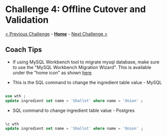 # Challenge 4: Offline Cutover and Validation

[< Previous Challenge](./03-offline-migration.md) - **[Home](./README.md)** - [Next Challenge >](./05-online-migration.md)

## Coach Tips

* If using MySQL Workbench tool to migrate mysql database, make sure to use the "MySQL Workbench Migration Wizard". This is available under the "home icon" as shown [here](./mysql_workbench_migration_wizard.jpg) 

* This is the SQL command to change the ingredient table value - MySQL

```sql

use wth ;
update ingredient set name = 'Shallot' where name = 'Onion' ;

```

* SQL command to change ingredient table value - Postgres

```sql

\c wth 
update ingredient set name = 'Shallot' where name = 'Onion' ;


```
